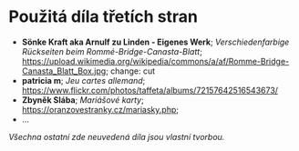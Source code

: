 # Použitá díla třetích stran

- **Sönke Kraft aka Arnulf zu Linden - Eigenes Werk**; *Verschieden­farbige Rückseiten beim Rommé-Bridge-Canasta-Blatt*; https://upload.wikimedia.org/wikipedia/commons/a/af/Romme-Bridge-Canasta_Blatt_Box.jpg; change: cut
- **patricia m**; *Jeu cartes allemand*; https://www.flickr.com/photos/taffeta/albums/72157642516543673/
- **Zbyněk Slába**; *Mariášové karty*; https://oranzovestranky.cz/mariasky.php;
- ...

*Všechna ostatní zde neuvedená díla jsou vlastní tvorbou.*
